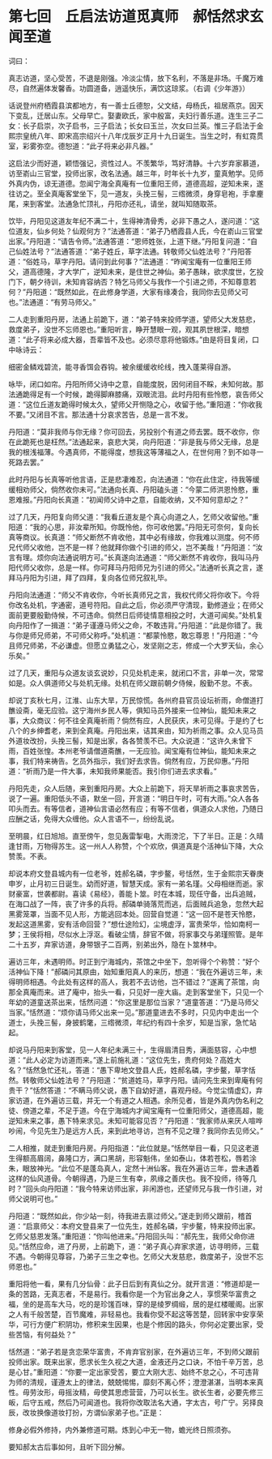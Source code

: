 # 第七回　丘启法访道觅真师　郝恬然求玄闻至道

词曰：

真志访道，坚心受苦，不退是刚强。冷淡尘情，放下名利，不落是非场。千魔万难尽，自然遍体发馨香。功圆道备，逍遥快乐，满饮这琼浆。（右调《少年游》）

话说登州府栖霞县滨都地方，有一善士丘德恕，父文结，母杨氏，祖居燕京。因天下变乱，迁居山东。父母早亡。娶妻欧氏，家中殷富，夫妇行善乐道。连生三子二女：长子启崇，次子启书，三子启法；长女曰玉兰，次女曰兰英。惟三子启法于金熙宗皇统八年、即宋高宗绍兴十八年戊辰岁正月十九日诞生。当生之时，有虹霓贯室，彩雾弥空。德恕道：“此子将来必非凡器。”

这启法少而好道，颖悟强记，资性过人。不羡繁华，笃好清静。十六岁弃家慕道，访至嵛山三官堂，投师出家，改名法通。越三年，时年长十九岁，童真勉学。见师外真内伪，谅无道德。忽闻宁海全真庵有一位重阳王师，道德高超，逆知未来，遂往访之。至全真庵客堂坐下，见一道友，头挽三髻，三绺微须，身穿皂袍，手拿麈尾，来到客堂。法通急忙顶礼，丹阳亦还礼，请坐，就叫知随取茶。

饮毕，丹阳见这道友年纪不满二十，生得神清骨秀，必非下愚之人，遂问道：“这位道友，仙乡何处？仙观何方？”法通答道：“弟子乃栖霞县人氏，今在嵛山三官堂出家。”丹阳道：“请告令师。”法通答道：“恩师姓张，上道下继。”丹阳复问道：“自己仙姓法号？”法通答道：“弟子姓丘，草字法通。转敬师父仙姓法号？”丹阳答道：“俗姓马，草字丹阳。请问到此何事？”法通道：“昨闻宝庵有一位重阳王师父，道高德隆，才大学广，逆知未来，是住世之神仙。弟子愚昧，欲求度世，乞投门下，朝夕待训，未知肯容纳否？特乞马师父与我作一个引进之师，不知尊意若何？”丹阳道：“既然如此，在此修身学道，大家有缘凑合，我同你去见师父可也。”法通道：“有劳马师父。”


二人走到重阳丹房，法通上前跪下，道：“弟子特来投师学道，望师父大发慈悲，救度弟子，没世不忘师恩也。”重阳听言，睁开慧眼一观，观其夙世根深，暗想道：“此子将来必成大器，吾辈皆不及也。必须尽意将他锻炼。”由是将目复闭，口中咏诗云：

细密金鳞戏碧流，能寻香饵会吞钩。被余缓缓收纶线，拽入蓬莱得自游。

咏毕，闭口如帘。丹阳所师父诗中之意，自能度脱，因何闭目不睬，未知何故。那法通跪得足有一个时候，跪得脚麻膝痛，双眼流泪。此时丹阳有些怜愍，哀告师父道：“这位丘道友跪得时候太久，望师父开恻隐之心，收留于他。”重阳道：“你收我不要。”又闭目不言。那法通十分哀求苦告，总是一言不发。

丹阳道：“莫非我师与你无缘？你可回去，另投别个有道之师去罢。既不收你，你在此跪死也是枉然。”法通起来，哀悲大哭，向丹阳道：“非是我与师父无缘，总是我的根浅福薄。今遇真师，不能得度，想我这等薄福之人，在世何用？到不如寻一死路去罢。”


此时丹阳与长真等听他言语，正是悲凄难忍，向法通道：“你在此住定，待我等缓缓相劝师父，倘然收你未可。”法通向长真、丹阳磕头道：“今蒙二师洪恩怜愍，重恩难报。”丹阳向长真道：“初闻师父诗中之意，自能收纳，又不知何意却之？”


过了几天，丹阳复向师父道：“我看丘道友是个真心向道之人，乞师父收留他。”重阳道：“我的心思，非汝辈所知。你既怜他，你可收他罢。”丹阳无可奈何，复向长真等商议。长真道：“师父断然不肯收他，其中必有缘故，你我难以测度。何不师兄代师父收他，岂不是一样？他就拜你做个引进的师父，岂不美哉！”丹阳道：“汝言有理。烦你向法通说明方可。”长真遂向法通道：“师父断然不肯收你，我叫马丹阳代师父收你，总是一样。你可拜马丹阳师兄为引进的师父。”法通听长真之言，遂拜马丹阳为引进，拜了四拜，复向各位师兄叙礼毕。


丹阳向法通道：“师父不肯收你，今听长真师兄之言，我权代师父将你收下。今将你改名处机，字通密，道号符阳。自此之后，你必须严守清现，勤修道业；在师父面前更要殷勤侍候，不可违命。倘然日后师徒情意相投之时，大道可闻矣。”处机复向丹阳作了一揖道：“弟子谨遵马师父之命，不敢违背。”丹阳道：“此是你错了。我与你是师兄师弟，不可师父称呼。”处机道：“都蒙怜愍，敢忘尊恩！”丹阳道：“今且师兄师弟，不必谦虚。但愿立勇猛之心，发坚刚之志，修成一个大罗天仙，余心乐矣。”

过了几天，重阳与众道友谈玄说妙，只见处机走来，就闭口不言，非单一次，常常如是。众人俱道师父与处机无缘。处机在师父跟前朝夕侍候，殷勤不怠。不表。


却说丁亥秋七月，江淮、山东大旱，万民惊慌。各州府县官员设坛祈雨，命僧道打醮设斋，毫无应验。这宁海州乡民人等，俱知马员外接来一位神仙，能知未来之事，大众商议：何不往全真庵祈雨？倘然有应，人民获庆，未可见得。于是约了七八个的乡绅耆老，来到全真庵。丹阳出来，诘其来由，知为祈雨之事。众人见马员外道妆改扮，头挽三髻，知是出家，各各赞羡不已。大众说道：“这许久未曾下雨，百姓张惶。本州老爷请僧道斋醮，一无应验。闻宝庵有位神仙，能知未来之事，我们特来祷告。乞员外指示，我们好去求告。倘然有应，万民仰惠。”丹阳道：“祈雨乃是一件大事，未知我师果能否。我引你们进去求求看。”


丹阳先走，众人后随，来到重阳丹房。大众上前跪下，将天旱祈雨之事哀求苦告，说了一遍。重阳低头不语，默坐一回，开言道：“明日午时，可有大雨。”众人各各叩头而去。有等信者，道神仙言语必然有应；有等不信者，俱道众人求他，乃随日应酬之话，免得大众缠他。众人言语不一，纷纷乱说。

至明晨，红日旭旭。直至傍午，忽见轰雷掣电，大雨滂沱，下了半日。正是：久晴逢甘雨，万物得苏生。这一州人人称赞，个个欢欣，俱道真是个活神仙下降，大众赞羡。不表。

却说本府文登县城内有一位老爷，姓郝名磷，字步鳌，号恬然，生于金熙宗天眷庚申岁，止月初三日诞生。幼而好道，智慧天成。家有一弟名瑾。父母相继而逝。家财豪富，世袭都尉。喜读《易经》，善能卜筮。时在本城，现任守备，出兵追贼，在海口战了一阵，丧了许多的兵将。郝磷单骑落荒而逃，后面贼兵追急，忽然大起黑雾笼罩，当面不见人形，方能逃回本处。回营自觉道：“这一回不是苍天怜愍，发起这道黑雾，安有活命回营？”想仕途险幻，尘境虚浮，富贵荣华，恰如南柯一梦；王侯将相，尽似水上浮沤。看破尘情，辞官不做，将家事交与弟瑾照管。是年二十五岁，弃家访道，身带银子二百两，别弟出外，隐在卜筮林中。

遍访三年，未遇明师。时正到宁海城内，茶馆之中坐下，忽听得个个称赞：“好个活神仙下降！”郝磷问其原由，始知重阳真人的来历，想道：“我在外遍访三年，未得明师相遇。今此处有这样的高人，我若不去访他，岂不错过？”遂离了茶馆，向那全真庵而来。进了庵中，抬头一看，只见好一座大庙。走到客堂坐下，只见一个年幼的道童送茶出来，恬然问道：“你这里是那位当家？”道童答道：“乃是马师父当家。”恬然道：“烦你请马师父出来一见。”那道童进去不多时，只见内中走出一个道士，头挽三髻，身披鹤氅，三绺微须，年纪约有四十余岁，知是当家，急忙站起。

却说马丹阳来到客堂，见一人年纪未满三十，生得眉清目秀，满面慈容，心中想道：“此人必定为访道而来。”遂上前施礼道：“这位先生，贵府何处？高姓大名？”恬然急忙还礼，答道：“愚下卑地文登县人氏，姓郝名磷，字步鳌，草字恬然。转敬师父仙姓法号？”丹阳道：“贫道姓马，草字丹阳。请问先生来到卑庵有何贵干？”恬然答道：“不瞒马师父说，愚下自幼好道，喜观丹经。今觉尘情虚幻，弃家访道，在外遍访三载，并无一个有道之人相遇。余所见者，皆是外真内伪名利之徒、傍道之辈，不足于道。今在宁海城内才闻宝庵有一位重阳师父，道德高超，能逆知未来之事，愚下特来求见。未知可能容见否？”丹阳道：“我家师从来厌人喧哗吵闹，今见先生乃是远方人氏，来到此地寻访，岂有不见之理？我同你去见师父。”

二人相推，就走到重阳丹房。丹阳指道：“此位就是。”恬然举目一看，只见这老道生得额高眉阔，鼻隆口方，满口黑胡，形容魁伟，坐如泰山，体若苍松，唇若涂朱，眼放神光。“此位不是蓬岛真人，定然十洲仙客。我在外遍访三年，尝未遇着这样的仙风道骨。今朝得遇，乃是三生有幸，夙缘之善庆也。我不投师，待等几时？”回头向丹阳道：“我今特来访师出家，非闲游也，还望师兄与我一作引进，对师父说明可也。”

丹阳道：“既然如此，你少站一刻，待我进去禀过师父。”遂走到师父跟前，稽首道：“启禀师父：本府文登县来了一位先生，姓郝名磷，宇步鳌，特来投师出家。乞师父慈恩发落。”重阳道：“你叫他进来。”丹阳回头叫：“郝先生，我师父命你进见。”恬然应命，进了丹房，上前跪下，道：“弟子真心弃家求道，访寻明师，三载不遇。今朝得见尊容，乃弟子三生之幸也。乞师父大发慈悲，救度弟子，没世不忘师恩也。”

重阳将他一看，果有几分仙骨：此子日后到有真仙之分。就开言道：“修道却是一条的苦路，无真志者，不是易行。我看你是一个为官出身之人，享惯荣华富贵之福，坐的是高车大马，吃的是珍馐百味，穿的是绫罗绸缎，居的是红楼暖阁。出家之人有千般苦楚，百节魔难，非轻易也。我看你受不起这等苦楚，回转家中安享荣华，可行方便广积阴功，修积来生因果，也是个修因的路头，你何必定要出家，受些苦恼，有何益处？”

恬然道：“弟子若是贪恋荣华富贵，不肯弃官别家，在外遍访三年，不到师父跟前投师出家。既来出家，愿求长生久视之大道，金液还丹之口诀，不怕千辛万苦，总是心甘。”重阳道：“你要一定出家受苦，要立大刚大志、始终不怠之心，不可违背为师的清规，谨遵太上的律法，兢兢惕惕，靡刻不离心怀；澄澄湛湛，当明本来真性。毋劳汝形，毋摇汝精，毋使其思虑营营，乃可以长生。欲长生者，必要先修三皈，后守五戒，然后乃可闻道也。我将你改取法名大通，字太古，号广宁。另择良辰，改妆换像道妆打扮，方谓仙家弟子也。”正是：

修身必假外修持，内外兼修道可期。炼到心中无一物，蟾光终日照须弥。

要知郝太古后事如何，且听下回分解。
